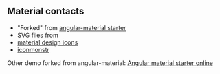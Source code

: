 ## Material contacts

- "Forked" from [angular-material starter](https://github.com/angular/material-start)
- SVG files from
 - [material design icons](https://github.com/google/material-design-icons)
 - [iconmonstr](http://iconmonstr.com/)

Other demo forked from angular-material: [Angular material starter online](http://pgu.github.io/material-start/)

